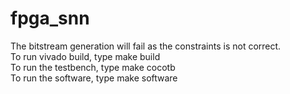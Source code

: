 # fpga_snn    
The bitstream generation will fail as the constraints is not correct.   
To run vivado build, type make build   
To run the testbench, type make cocotb    
To run the software, type make software
